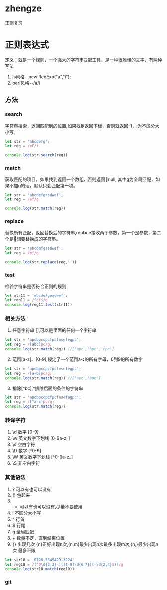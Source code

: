 # zhengze
正则复习
# 正则表达式
定义：就是一个规则，一个强大的字符串匹配工具，是一种很难懂的文字，有两种写法
1. js风格--new RegExp("a","i");
2. perl风格--/a/i

## 方法
### search
字符串搜索，返回匹配到的位置,如果找到返回下标，否则就返回-1，i为不区分大小写。
```js
let str = 'abcdefg';
let reg = /eF/i

console.log(str.search(reg))
```

### match
获取匹配的项目，如果找到返回一个数组，否则返回null, 其中g为全局匹配，如果不加g的话，默认只会匹配第一项。
```js
let str = 'abcdefgasdwef';
let reg = /ef/g

console.log(str.match(reg))
```

### replace
替换所有匹配，返回替换后的字符串,replace接收两个参数，第一个是参数，第二个是想要替换成的字符串。
```js
let str = 'abcdefgasdwef';
let reg = /ef/g

console.log(str.replace(reg,''))
```
### test
检验字符串是否符合正则的规则
```js
let str11 = 'abcdefgasdwef';
let reg11 = /^ef$/g
console.log(reg11.test(str11))
```

### 相关方法
  1. 任意字符串 [],可以是里面的任何一个字符串
  ```js
  let str = 'apcbpccpcfpcfesefegpc';
  let reg = /[abc]pc/g;
  console.log(str.match(reg)) //['apc','bpc','cpc']

  ```
  2. 范围[a-z]、[0-9],规定了一个范围a-z的所有字母，0到9的所有数字
  ```js
  let str = 'apcbpccpcfpcfesefegpc';
  let reg = /[a-b]pc/g;
  console.log(str.match(reg)) //['apc','bpc']
  ```
  3. 排除[^bc],^排除后面的条件的字符串
  ```js
  let str = 'apcbpccpcfpcfesefegpc';
  let reg = /[^a-c]pc/g;
  console.log(str.match(reg))
  ```

### 转译字符
  1. \d  数字  [0-9]
  2. \w  英文数字下划线 [0-9a-z_]
  3. \s  空白字符
  4. \D  数字  [^0-9]
  5. \W  英文数字下划线  [^0-9a-z_]
  6. \S  非空白字符

### 其他语法
  1. ?   可以有也可以没有
  2. ()  包起来
  3. *   可以有也可以没有,尽量不要使用
  4. i   不区分大小写
  5. ^   行首
  6. $   行尾
  7. g   全局匹配
  8. \+   数量不定，直到结束位置
  8. {}  出现几次 {n}正好出现n次,{n,m}最少出现n次最多出现m次,{n,}最少出现n次 最多不限
  ```js
  let str10 = '0728-3549429-3224'
  let reg10 = /(^0\d{2,3}-)([1-9]\d{6,7})(-\d{2,4}$)?/g
  console.log(str10.match(reg10))
  ```


### git
